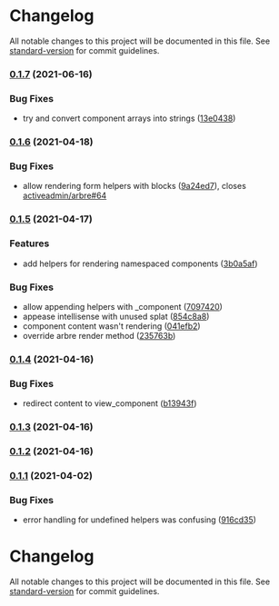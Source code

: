 # Changelog

All notable changes to this project will be documented in this file. See [standard-version](https://github.com/conventional-changelog/standard-version) for commit guidelines.

### [0.1.7](https://github.com/joshleblanc/ilex/compare/v0.1.6...v0.1.7) (2021-06-16)


### Bug Fixes

* try and convert component arrays into strings ([13e0438](https://github.com/joshleblanc/ilex/commit/13e0438d1da6ebd0bc0b46c9ca7cc6828bd99a7f))

### [0.1.6](https://github.com/joshleblanc/cedar/compare/v0.1.5...v0.1.6) (2021-04-18)


### Bug Fixes

* allow rendering form helpers with blocks ([9a24ed7](https://github.com/joshleblanc/cedar/commit/9a24ed7388c60f7a7ed4398dc4871974302c87f3)), closes [activeadmin/arbre#64](https://github.com/activeadmin/arbre/issues/64)

### [0.1.5](https://github.com/joshleblanc/cedar/compare/v0.1.4...v0.1.5) (2021-04-17)


### Features

* add helpers for rendering namespaced components ([3b0a5af](https://github.com/joshleblanc/cedar/commit/3b0a5af421e4b4c9a3b45b07b11647df65908552))


### Bug Fixes

* allow appending helpers with _component ([7097420](https://github.com/joshleblanc/cedar/commit/7097420d3529533910fd5174af175aae15c16aa0))
* appease intellisense with unused splat ([854c8a8](https://github.com/joshleblanc/cedar/commit/854c8a8c7f121d4f531bb5a6d56b487f29772bb8))
* component content wasn't rendering ([041efb2](https://github.com/joshleblanc/cedar/commit/041efb21cbc0760ac94d1fa0093dc57d5185d0d0))
* override arbre render method ([235763b](https://github.com/joshleblanc/cedar/commit/235763b5820fbcbf7faaee934e14c90f381b128a))

### [0.1.4](https://github.com/joshleblanc/cedar/compare/v0.1.3...v0.1.4) (2021-04-16)


### Bug Fixes

* redirect content to view_component ([b13943f](https://github.com/joshleblanc/cedar/commit/b13943fec1fe22e4a9c47c6300ba306eb1bd248a))

### [0.1.3](https://github.com/joshleblanc/cedar/compare/v0.1.2...v0.1.3) (2021-04-16)

### [0.1.2](https://github.com/joshleblanc/ilex/compare/v0.1.1...v0.1.2) (2021-04-16)

### [0.1.1](https://github.com/joshleblanc/ilex/compare/v0.1.0...v0.1.1) (2021-04-02)


### Bug Fixes

* error handling for undefined helpers was confusing ([916cd35](https://github.com/joshleblanc/ilex/commit/916cd3556f80a311fc3917c74bd61e9fb0bf4115))

# Changelog

All notable changes to this project will be documented in this file. See [standard-version](https://github.com/conventional-changelog/standard-version) for commit guidelines.
